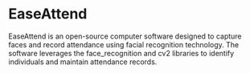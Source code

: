 # EaseAttend
EaseAttend is an open-source computer software designed to capture faces and record attendance using facial recognition technology. The software leverages the face_recognition and cv2 libraries to identify individuals and maintain attendance records.
